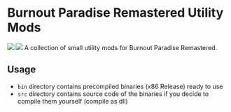 # Burnout Paradise Remastered Utility Mods
<img align="left" src="https://img.shields.io/badge/c++-%2300599C.svg?style=for-the-badge&logo=c%2B%2B&logoColor=white" />
<img src="https://img.shields.io/badge/Windows-0078D6?style=for-the-badge&logo=windows&logoColor=white" />
A collection of small utility mods for Burnout Paradise Remastered.

## Usage
- `bin` directory contains precompiled binaries (x86 Release) ready to use
- `src` directory contains source code of the binaries if you decide to compile them yourself (compile as dll)
